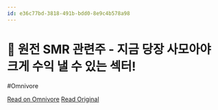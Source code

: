 ```yaml
---
id: e36c77bd-3818-491b-bdd0-8e9c4b578a98
---
```


# 🔵 원전 SMR 관련주 - 지금 당장 사모아야 크게 수익 낼 수 있는 섹터!
#Omnivore

[Read on Omnivore](https://omnivore.app/me/https-youtube-com-watch-v-sa-bk-gx-va-1-b-y-192c83bb31f)
[Read Original](https://youtube.com/watch?v=saBKGxVa1bY)


